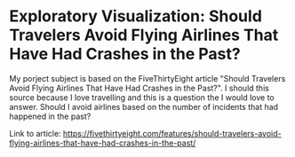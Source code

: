 # Exploratory Visualization: Should Travelers Avoid Flying Airlines That Have Had Crashes in the Past?

My porject subject is based on the FiveThirtyEight article "Should Travelers Avoid Flying Airlines That Have Had Crashes in the Past?". I should this source because I love travelling and this is a question the I would love to answer. Should I avoid airlines based on the number of incidents that had happened in the past?

Link to article: https://fivethirtyeight.com/features/should-travelers-avoid-flying-airlines-that-have-had-crashes-in-the-past/

